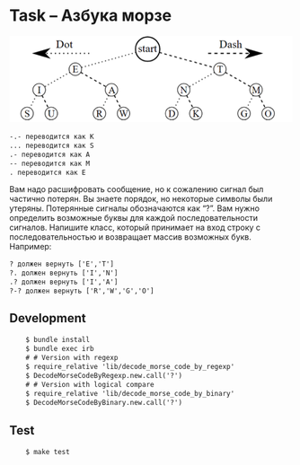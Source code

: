 # Task – Азбука морзе

![Graph](graph.png?raw=true "Graph")

```
-.- переводится как K
... переводится как S
.- переводится как A
-- переводится как M
. переводится как E
```

Вам надо расшифровать сообщение, но к сожалению сигнал был
частично потерян. Вы знаете порядок, но некоторые символы
были утеряны. Потерянные сигналы обозначаются как “?”. Вам
нужно определить возможные буквы для каждой
последовательности сигналов.
Напишите класс, который принимает на вход строку с
последовательностью и возвращает массив возможных букв.
Например:
```
? должен вернуть ['E','T']
?. должен вернуть ['I','N']
.? должен вернуть ['I','A']
?-? должен вернуть ['R','W','G','O']
```

## Development

        $ bundle install
        $ bundle exec irb
        # # Version with regexp
        $ require_relative 'lib/decode_morse_code_by_regexp'
        $ DecodeMorseCodeByRegexp.new.call('?')
        # # Version with logical compare
        $ require_relative 'lib/decode_morse_code_by_binary'
        $ DecodeMorseCodeByBinary.new.call('?')

## Test

        $ make test
